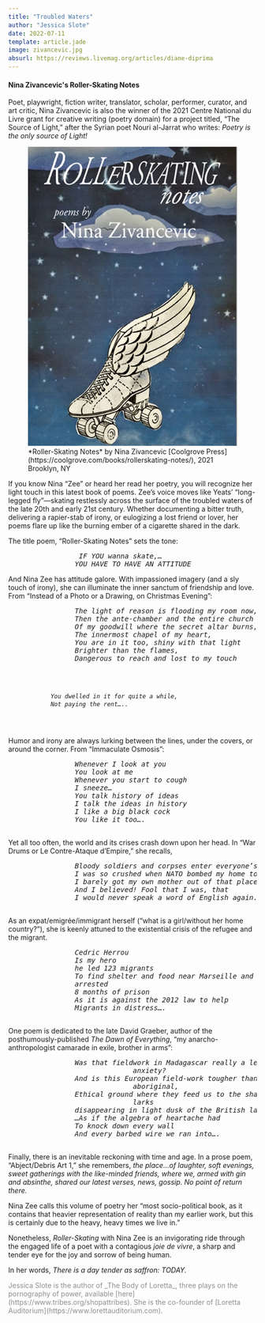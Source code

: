 ```yaml
---
title: "Troubled Waters"
author: "Jessica Slote"
date: 2022-07-11
template: article.jade
image: zivancevic.jpg
absurl: https://reviews.livemag.org/articles/diane-diprima
---
```


#### Nina Zivancevic's Roller-Skating Notes


Poet, playwright, fiction writer, translator, scholar, performer, curator, and art critic, Nina Zivancevic is also the winner of the 2021 Centre National du Livre grant for creative writing (poetry domain) for a project titled, “The Source of Light,” after the Syrian poet Nouri al-Jarrat who writes: _Poetry is the only source of Light!_<span class="more"></span>

<figure>
  <img src="zivancevic.jpg" class="book" alt="book cover">
  <figcaption>
*Roller-Skating Notes*  
by Nina Zivancevic  
[Coolgrove Press](https://coolgrove.com/books/rollerskating-notes/), 2021   Brooklyn, NY
</figcaption>
</figure>

If you know Nina “Zee” or heard her read her poetry, you will recognize her light touch in this latest book of poems. Zee’s voice moves like Yeats’ “long-legged fly”—skating restlessly across the surface of the troubled waters of the late 20th and early 21st century. Whether documenting a bitter truth, delivering a rapier-stab of irony, or eulogizing a lost friend or lover, her poems flare up like the burning ember of a cigarette shared in the dark.

The title poem, “Roller-Skating Notes” sets the tone:
  <pre><em>                 IF YOU wanna skate,…
                YOU HAVE TO HAVE AN ATTITUDE</em></pre>

And Nina Zee has attitude galore. With impassioned imagery (and a sly touch of irony), she can illuminate the inner sanctum of friendship and love. From “Instead of a Photo or a Drawing, on Christmas Evening”:
<pre><em>                The light of reason is flooding my room now,
                Then the ante-chamber and the entire church
                Of my goodwill where the secret altar burns,
                The innermost chapel of my heart,
                You are in it too, shiny with that light
                Brighter than the flames,
                Dangerous to reach and lost to my touch
</em></pre><pre><em>
                You dwelled in it for quite a while,
                Not paying the rent…..

</em></pre>

Humor and irony are always lurking between the lines, under the covers, or around the corner. From “Immaculate Osmosis”:
<pre><em>                Whenever I look at you
                You look at me
                Whenever you start to cough
                I sneeze…
                You talk history of ideas
                I talk the ideas in history
                I like a big black cock
                You like it too….

</em></pre>

Yet all too often, the world and its crises crash down upon her head. In “War Drums or Le Contre-Ataque d’Empire,” she recalls,
<pre><em>                Bloody soldiers and corpses enter everyone’s room
                I was so crushed when NATO bombed my home town
                I barely got my own mother out of that place
                And I believed! Fool that I was, that
                I would never speak a word of English again.

</em></pre>

As an expat/emigrée/immigrant herself (“what is a girl/without her home country?”), she is keenly attuned to the existential crisis of the refugee and the migrant.
<pre><em>                Cedric Herrou
                Is my hero
                he led 123 migrants
                To find shelter and food near Marseille and then he was
                arrested
                8 months of prison
                As it is against the 2012 law to help
                Migrants in distress….

</em></pre>

One poem is dedicated to the late David Graeber, author of the posthumously-published _The Dawn of Everything_, “my anarcho-anthropologist camarade in exile, brother in arms”:
<pre><em>                Was that fieldwork in Madagascar really a lesson in
                              anxiety?
                And is this European field-work tougher than the other 
                              aboriginal,
                Ethical ground where they feed us to the sharks and
                              larks
                disappearing in light dusk of the British lakes?....
                …As if the algebra of heartache had
                To knock down every wall
                And every barbed wire we ran into….

</em></pre>

Finally, there is an inevitable reckoning with time and age. In a prose poem, “Abject/Debris Art 1,” she remembers, _the place…of laughter, soft evenings, sweet gatherings with the like-minded friends, where we, armed with gin and absinthe, shared our latest verses, news, gossip. No point of return there._

Nina Zee calls this volume of poetry her “most socio-political book, as it contains that heavier representation of reality than my earlier work, but this is certainly due to the heavy, heavy times we live in.”

Nonetheless, _Roller-Skating_ with Nina Zee is an invigorating ride through the engaged life of a poet with a contagious _joie de vivre_, a sharp and tender eye for the joy and sorrow of being human.

In her words, _There is a day tender as saffron: TODAY._


<p style="font-size:14px;color:#8e8e8e;">
  Jessica Slote is the author of _The Body of Loretta_, three plays on the pornography of power, available [here](https://www.tribes.org/shopattribes).
  She is the co-founder of [Loretta Auditorium](https://www.lorettauditorium.com).
</p>
